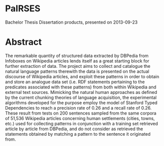 # PaIRSES
Bachelor Thesis Dissertation products, presented on 2013-09-23

# Abstract

The remarkable quantity of structured data extracted by DBPedia from Infoboxes on
Wikipedia articles lends itself as a great starting block for further extraction of data. The
project aims to collect and catalogue the natural language patterns therewith the data
is presented on the actual discourse of Wikipedia articles, and exploit these patterns in
order to obtain and store an analogue data set (i.e. RDF statements pertaining to the
predicates associated with these patterns) from both within Wikipedia and external text
sources. Mimicking the natural human approaches as defined by the current chunking
theories of language acquisition, the experimental algorithms developed for the purpose
employ the model of Stanford Typed Dependencies to reach a precision rate of 0.26 and
a recall rate of 0.26. These result from tests on 200 sentences sampled from the same
corpora of 51,536 Wikipedia articles concerning human settlements (cities, towns, etc.)
used for collecting patterns in conjunction with a training set retrieved article by article
from DBPedia, and do not consider as retrieved the statements obtained by matching a
pattern to the sentence it originated from.
